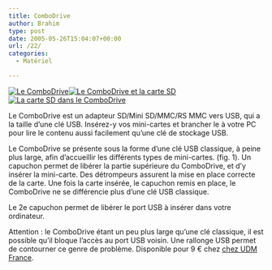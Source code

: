 ```yaml
---
title: ComboDrive
author: Brahim
type: post
date: 2005-05-26T15:04:07+00:00
url: /22/
categories:
  - Matériel

---
```

<div>
  <a href="/files/combodrive3.png"><img title="Le ComboDrive" src="/files/thumb-combodrive3.png" alt="Le ComboDrive" /></a><a href="/files/combodrive1.png"><img title="Le ComboDrive et la carte SD" src="/files/thumb-combodrive1.png" alt="Le ComboDrive et la carte SD" /></a><a href="/files/combodrive2.png"><img title="La carte SD dans le ComboDrive" src="/files/thumb-combodrive2.png" alt="La carte SD dans le ComboDrive" /></a>
</div>

Le ComboDrive est un adapteur SD/Mini SD/MMC/RS MMC vers USB, qui a la taille d&#8217;une clé USB. Insérez-y vos mini-cartes et brancher le à votre PC pour lire le contenu aussi facilement qu&#8217;une clé de stockage USB. <!--more-->

Le ComboDrive se présente sous la forme d&#8217;une clé USB classique, à peine plus large, afin d&#8217;accueillir les différents types de mini-cartes. (fig. 1). Un capuchon permet de libérer la partie supérieure du ComboDrive, et d&#8217;y insérer la mini-carte. Des détrompeurs assurent la mise en place correcte de la carte. Une fois la carte insérée, le capuchon remis en place, le ComboDrive ne se différencie plus d&#8217;une clé USB classique.

Le 2e capuchon permet de libérer le port USB à insérer dans votre ordinateur.

Attention : le ComboDrive étant un peu plus large qu&#8217;une clé classique, il est possible qu&#8217;il bloque l&#8217;accès au port USB voisin. Une rallonge USB permet de contourner ce genre de problème. Disponible pour 9 € chez [chez UDM France][1].

 [1]: http://udmfrance.com/site/produit.php?id_prod=3192